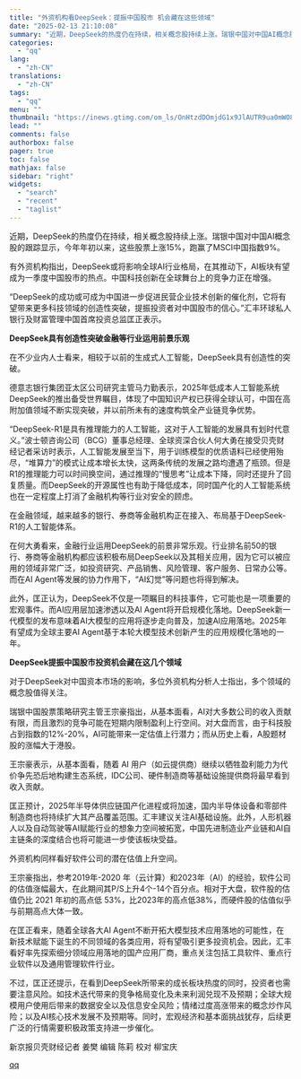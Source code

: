 ```yaml
---
title: "外资机构看DeepSeek：提振中国股市 机会藏在这些领域"
date: "2025-02-13 21:10:08"
summary: "近期，DeepSeek的热度仍在持续，相关概念股持续上涨。瑞银中国对中国AI概念股的跟踪显示，今年年..."
categories:
  - "qq"
lang:
  - "zh-CN"
translations:
  - "zh-CN"
tags:
  - "qq"
menu: ""
thumbnail: "https://inews.gtimg.com/om_ls/OnHtzdDOmjdG1x9JlAUTR9ua0mWO8yQYC7R44OMfiQcB4AA_640360/0"
lead: ""
comments: false
authorbox: false
pager: true
toc: false
mathjax: false
sidebar: "right"
widgets:
  - "search"
  - "recent"
  - "taglist"
---
```


近期，DeepSeek的热度仍在持续，相关概念股持续上涨。瑞银中国对中国AI概念股的跟踪显示，今年年初以来，这些股票上涨15%，跑赢了MSCI中国指数9%。

有外资机构指出，DeepSeek或将影响全球AI行业格局，在其推动下，AI板块有望成为一季度中国股市的热点。中国科技创新在全球舞台上的竞争力正在增强。

“DeepSeek的成功或可成为中国进一步促进民营企业技术创新的催化剂，它将有望带来更多科技领域的创造性突破，提振投资者对中国股市的信心。”汇丰环球私人银行及财富管理中国首席投资总监匡正表示。

**DeepSeek****具有创造性突破****金融等行业运用前景乐观**

在不少业内人士看来，相较于以前的生成式人工智能，DeepSeek具有创造性的突破。

德意志银行集团亚太区公司研究主管马力勤表示，2025年低成本人工智能系统DeepSeek的推出备受世界瞩目，体现了中国知识产权已获得全球认可，中国在高附加值领域不断实现突破，并以前所未有的速度构筑全产业链竞争优势。

“DeepSeek-R1是具有推理能力的人工智能，这对于人工智能的发展具有划时代意义。”波士顿咨询公司（BCG）董事总经理、全球资深合伙人何大勇在接受贝壳财经记者采访时表示，人工智能发展至当下，用于训练模型的优质语料已经使用殆尽，“堆算力”的模式让成本增长太快，这两条传统的发展之路均遭遇了瓶颈。但是R1的推理能力可以时间换空间，通过推理的“慢思考”让成本下降，同时还提升了回复质量。而DeepSeek的开源属性也有助于降低成本，同时国产化的人工智能系统也在一定程度上打消了金融机构等行业对安全的顾虑。

在金融领域，越来越多的银行、券商等金融机构正在接入、布局基于DeepSeek-R1的人工智能体系。

在何大勇看来，金融行业运用DeepSeek的前景非常乐观。行业排名前50的银行、券商等金融机构都应该积极布局DeepSeek以及其相关应用，因为它可以被应用的领域非常广泛，如投资研究、产品销售、风险管理、客户服务、日常办公等。而在AI Agent等发展的协力作用下，“AI幻觉”等问题也将得到解决。

此外，匡正认为，DeepSeek不仅是一项瞩目的科技事件，它可能也是一项重要的宏观事件。而AI应用层加速渗透以及AI Agent将开启规模化落地。DeepSeek新一代模型的发布意味着AI大模型的应用将逐步走向普及，加速AI应用落地。2025年有望成为全球主要AI Agent基于本轮大模型技术创新产生的应用规模化落地的一年。

**DeepSeek****提振中国股市****投资机会****藏****在****这几个****领域**

对于DeepSeek对中国资本市场的影响，多位外资机构分析人士指出，多个领域的概念股值得关注。

瑞银中国股票策略研究主管王宗豪指出，从基本面看，AI对大多数公司的收入贡献有限，而且激烈的竞争可能在短期内限制盈利上行空间。对大盘而言，由于科技股占到指数的12%-20%，AI可能带来一定估值上行潜力；而从历史上看，A股题材股的涨幅大于港股。

王宗豪表示，从基本面看，随着 AI 用户（如云提供商）继续以牺牲盈利能力为代价争先恐后地构建生态系统，IDC公司、硬件制造商等基础设施提供商将最早看到收入贡献。

匡正预计，2025年半导体供应链国产化进程或将加速，国内半导体设备和零部件制造商也将持续扩大其产品覆盖范围。汇丰建议关注AI基础设施。此外，人形机器人以及自动驾驶等AI赋能行业的想象力空间被拓宽，中国先进制造业产业链和AI自主链条的深度结合也将可能进一步使该板块受益。

外资机构同样看好软件公司的潜在估值上升空间。

王宗豪指出，参考2019年-2020 年（云计算）和2023年（AI）的经验，软件公司的估值涨幅最大，在此期间其P/S上升4个-14个百分点。相对于大盘，软件股的估值仍比 2021 年初的高点低 53%，比2023年的高点低38%，而硬件股的估值似乎与前期高点大体一致。

在匡正看来，随着全球各大AI Agent不断开拓大模型技术应用落地的可能性，在新技术赋能下诞生的不同领域的各类应用，将有望吸引更多投资机会。因此，汇丰看好率先探索细分领域应用落地的国产应用厂商，重点关注包括工具软件、重点行业软件以及通用管理软件行业。

不过，匡正还提示，在看到DeepSeek所带来的成长板块热度的同时，投资者也需要注意风险。如技术迭代带来的竞争格局变化及未来利润兑现不及预期；全球大规模用户使用后带来的数据安全以及信息安全风险；情绪过度高涨带来的概念炒作风险；以及AI核心技术发展不及预期等。同时，宏观经济和基本面挑战犹存，后续更广泛的行情需要积极政策支持进一步催化。

新京报贝壳财经记者 姜樊 编辑 陈莉 校对 柳宝庆

[qq](https://new.qq.com/rain/a/20250213A08ND400)
